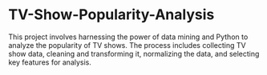 # TV-Show-Popularity-Analysis
This project involves harnessing the power of data mining and Python to analyze the popularity of TV shows. The process includes collecting TV show data, cleaning and transforming it, normalizing the data, and selecting key features for analysis.
